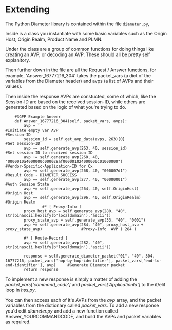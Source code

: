 # Extending
The Python Diameter library is contained within the file ``diameter.py``,

Inside is a class you instantiate with some basic variables such as the Origin Host, Origin Realm, Product Name and PLMN.

Under the class are a group of common functions for doing things like creating an AVP, or decoding an AVP. These should all be pretty self explanitory.

Then further down in the file are all the Request / Answer functions, for example, 'Answer_16777216_304' takes the packet_vars (a dict of the variables from the Diameter header) and avps (a list of AVPs and their values).

Then inside the response AVPs are constucted, some of which, like the Session-ID are based on the received session-ID, while others are generated based on the logic of what you're trying to do.

```
    #3GPP Example Answer
    def Answer_16777216_304(self, packet_vars, avps):
        avp = ''                                                                                    #Initiate empty var AVP                                                                                           #Session-ID
        session_id = self.get_avp_data(avps, 263)[0]                                                     #Get Session-ID
        avp += self.generate_avp(263, 40, session_id)                                                    #Set session ID to received session ID
        avp += self.generate_avp(260, 40, "0000010a4000000c000028af000001024000000c01000000")            #Vendor-Specific-Application-ID for Cx
        avp += self.generate_avp(268, 40, "000007d1")                                                   #Result Code - DIAMETER_SUCCESS
        avp += self.generate_avp(277, 40, "00000001")                                                    #Auth Session State        
        avp += self.generate_avp(264, 40, self.OriginHost)                                                    #Origin Host
        avp += self.generate_avp(296, 40, self.OriginRealm)                                             #Origin Realm
                #* [ Proxy-Info ]
        proxy_host_avp = self.generate_avp(280, "40", str(binascii.hexlify(b'localdomain'),'ascii'))
        proxy_state_avp = self.generate_avp(33, "40", "0001")
        avp += self.generate_avp(284, "40", proxy_host_avp + proxy_state_avp)                 #Proxy-Info  AVP ( 284 )

        #* [ Route-Record ]
        avp += self.generate_avp(282, "40", str(binascii.hexlify(b'localdomain'),'ascii'))
        
        response = self.generate_diameter_packet("01", "40", 304, 16777216, packet_vars['hop-by-hop-identifier'], packet_vars['end-to-end-identifier'], avp)     #Generate Diameter packet
        return response
```

To implement a new response is simply a matter of adding the *packet_vars['command_code']* and *packet_vars['ApplicationId']* to the if/elif loop in *hss.py*.

You can then access each of it's AVPs from the *avp* array, and the packet variables from the dictionary called *packet_vars*.
To add a new response you'd edit *diameter.py* and add a new function called Answer_YOURCOMMANDCODE, and build the AVPs and packet variables as required.
